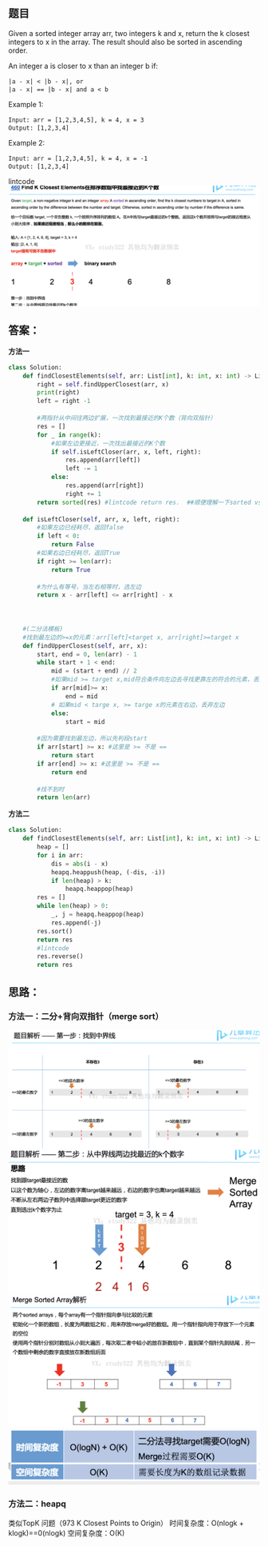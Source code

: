 ## 题目
Given a sorted integer array arr, two integers k and x, return the k closest integers to x in the array. The result should also be sorted in ascending order.

An integer a is closer to x than an integer b if:
```
|a - x| < |b - x|, or
|a - x| == |b - x| and a < b
 ```

Example 1:
```
Input: arr = [1,2,3,4,5], k = 4, x = 3
Output: [1,2,3,4]
```
Example 2:
```
Input: arr = [1,2,3,4,5], k = 4, x = -1
Output: [1,2,3,4]
```
lintcode
![p](https://github.com/SSRRBB/Leetcode/blob/main/Images/50.png)


## 答案：
**方法一**
```python
class Solution:
    def findClosestElements(self, arr: List[int], k: int, x: int) -> List[int]:
        right = self.findUpperClosest(arr, x)
        print(right)
        left = right -1
        
        #两指针从中间往两边扩展，一次找到最接近的K个数（背向双指针）
        res = []
        for _ in range(k):
            #如果左边更接近，一次找出最接近的K个数
            if self.isLeftCloser(arr, x, left, right):
                res.append(arr[left])
                left -= 1
            else:
                res.append(arr[right])
                right += 1
        return sorted(res) #lintcode return res.  ##顺便理解一下sorted vs sort
    
    def isLeftCloser(self, arr, x, left, right):
        #如果左边已经耗尽，返回false
        if left < 0:
            return False
        #如果右边已经耗尽，返回True
        if right >= len(arr):
            return True
        
        #为什么有等号，当左右相等时，选左边
        return x - arr[left] <= arr[right] - x
    
        
     
    #(二分法模板)
    #找到最左边的>=x的元素：arr[left]<target x, arr[right]>=target x
    def findUpperClosest(self, arr, x):
        start, end = 0, len(arr) - 1
        while start + 1 < end:
            mid = (start + end) // 2
            #如果mid >= target x,mid符合条件向左边去寻找更靠左的符合的元素，丢弃右边
            if arr[mid]>= x:
                end = mid
            # 如果mid < targe x, >= targe x的元素在右边，丢弃左边
            else:
                start = mid
            
        #因为需要找到最左边，所以先判段start
        if arr[start] >= x: #这里是 >= 不是 ==
            return start
        if arr[end] >= x: #这里是 >= 不是 ==
            return end
        
        #找不到时
        return len(arr)
```               
                
**方法二**
```python
class Solution:
    def findClosestElements(self, arr: List[int], k: int, x: int) -> List[int]:
        heap = []
        for i in arr:
            dis = abs(i - x)
            heapq.heappush(heap, (-dis, -i))
            if len(heap) > k:
                heapq.heappop(heap)
        res = []
        while len(heap) > 0:
            _, j = heapq.heappop(heap)
            res.append(-j)
        res.sort()
        return res
        #lintcode
        res.reverse()
        return res

```
## 思路：
###  方法一：二分+背向双指针（merge sort）
![p](https://github.com/SSRRBB/Leetcode/blob/main/Images/51.png)
![p](https://github.com/SSRRBB/Leetcode/blob/main/Images/52.png)
![p](https://github.com/SSRRBB/Leetcode/blob/main/Images/53.png)
![p](https://github.com/SSRRBB/Leetcode/blob/main/Images/54.png)

### 方法二：heapq
类似TopK 问题（973 K Closest Points to Origin）
时间复杂度：O(nlogk + klogk)==0(nlogk)
空间复杂度：O(K)
        
